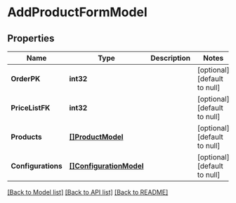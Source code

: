 # AddProductFormModel

## Properties
Name | Type | Description | Notes
------------ | ------------- | ------------- | -------------
**OrderPK** | **int32** |  | [optional] [default to null]
**PriceListFK** | **int32** |  | [optional] [default to null]
**Products** | [**[]ProductModel**](ProductModel.md) |  | [optional] [default to null]
**Configurations** | [**[]ConfigurationModel**](ConfigurationModel.md) |  | [optional] [default to null]

[[Back to Model list]](../README.md#documentation-for-models) [[Back to API list]](../README.md#documentation-for-api-endpoints) [[Back to README]](../README.md)


